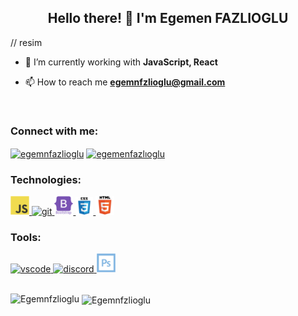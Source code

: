 <h2 align="center">Hello there! 🚀 I'm Egemen FAZLIOGLU</h1>
// resim
</div>


  
- 🌱 I’m currently working with **JavaScript, React**

- 📫 How to reach me **egemnfzlioglu@gmail.com**
 </p>

<br>
<h3 align="left">Connect with me:</h3>
<p align="left">
<a href= "https://www.linkedin.com/in/egemen-fazlioglu/" target="blank" rel=”noopener”><img align="center" src="https://velanovascular.com/wp-content/uploads/2020/06/LinkedIn.png" alt="egemnfazlioglu" height="30" width="30" /></a>
<a href="https://instagram.com/egemnfazlglu" target="blank" rel=”noopener”><img align="center" src="https://upload.wikimedia.org/wikipedia/commons/thumb/e/e7/Instagram_logo_2016.svg/1200px-Instagram_logo_2016.svg.png" alt="egemenfazlıoglu" height="30" width="30" /></a>


<br>
  

<h3 align="left">Technologies:</h3>
<p align="left"> 
<a href="https://developer.mozilla.org/en-US/docs/Web/JavaScript" target="_blank" rel=”noopener”> <img src="https://raw.githubusercontent.com/devicons/devicon/master/icons/javascript/javascript-original.svg" alt="javascript" width="30" height="30"/> </a> 
<a href="https://git-scm.com/" target="_blank" rel=”noopener”> <img src="https://www.vectorlogo.zone/logos/git-scm/git-scm-icon.svg" alt="git" width="30" height="30"/> </a>
<a href="https://getbootstrap.com" target="_blank" rel=”noopener”> <img src="https://raw.githubusercontent.com/devicons/devicon/master/icons/bootstrap/bootstrap-plain-wordmark.svg" alt="bootstrap" width="30" height="30"/> </a>  
<a href="https://www.w3schools.com/css/" target="_blank" rel=”noopener”> <img src="https://raw.githubusercontent.com/devicons/devicon/master/icons/css3/css3-original-wordmark.svg" alt="css3" width="28" height="28"/> </a>
  <a href="https://www.w3.org/html/" target="_blank" rel=”noopener”> <img src="https://raw.githubusercontent.com/devicons/devicon/master/icons/html5/html5-original-wordmark.svg" alt="html5" width="30" height="30"/> </a> 
  


<br>
  
<h3 align="left">Tools:</h3>
<a href="https://code.visualstudio.com/" target="_blank" rel=”noopener”> <img src="https://upload.wikimedia.org/wikipedia/commons/thumb/9/9a/Visual_Studio_Code_1.35_icon.svg/1024px-Visual_Studio_Code_1.35_icon.svg.png" alt="vscode" width="30" height="30"/> </a>
<a href="https://discord.com/" target="_blank" rel=”noopener”> <img src="https://cdn4.iconfinder.com/data/icons/logos-and-brands/512/91_Discord_logo_logos-512.png" alt="discord" width="30" height="30"/> </a> 
<a href="https://www.photoshop.com/en" target="_blank" rel=”noopener”> <img src="https://raw.githubusercontent.com/devicons/devicon/master/icons/photoshop/photoshop-line.svg" alt="photoshop" width="30" height="30"/> </a> 

<br>
<br>

<p><img align="left" src="https://github-readme-stats.vercel.app/api/top-langs?username=Egemnfzlioglu&show_icons=true&theme=radical&locale=en&layout=compact" alt="Egemnfzlioglu" /></p>

<p>&nbsp;<img align="center" src="https://github-readme-stats.vercel.app/api?username=Egemnfzlioglu&show_icons=true&theme=dark&locale=en" alt="Egemnfzlioglu" width="50%" /></p>
